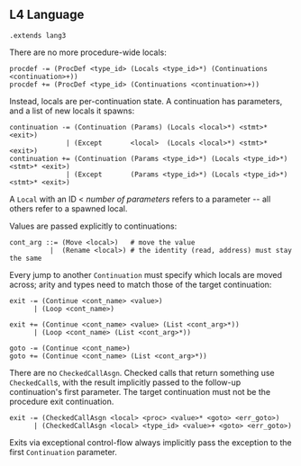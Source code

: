 ## L4 Language

```grammar
.extends lang3
```

There are no more procedure-wide locals:

```grammar
procdef -= (ProcDef <type_id> (Locals <type_id>*) (Continuations <continuation>+))
procdef += (ProcDef <type_id> (Continuations <continuation>+))
```

Instead, locals are per-continuation state. A continuation has parameters, and
a list of new locals it spawns:

```grammar
continuation -= (Continuation (Params) (Locals <local>*) <stmt>* <exit>)
              | (Except       <local>  (Locals <local>*) <stmt>* <exit>)
continuation += (Continuation (Params <type_id>*) (Locals <type_id>*) <stmt>* <exit>)
              | (Except       (Params <type_id>*) (Locals <type_id>*) <stmt>* <exit>)
```

A `Local` with an ID < *number of parameters* refers to a parameter --
all others refer to a spawned local.

Values are passed explicitly to continuations:

```grammar
cont_arg ::= (Move <local>)   # move the value
          |  (Rename <local>) # the identity (read, address) must stay the same
```

Every jump to another `Continuation` must specify which locals are moved
across; arity and types need to match those of the target continuation:

```grammar
exit -= (Continue <cont_name> <value>)
      | (Loop <cont_name>)

exit += (Continue <cont_name> <value> (List <cont_arg>*))
      | (Loop <cont_name> (List <cont_arg>*))

goto -= (Continue <cont_name>)
goto += (Continue <cont_name> (List <cont_arg>*))
```

There are no `CheckedCallAsgn`. Checked calls that return something use
`CheckedCall`s, with the result implicitly passed to the follow-up
continuation's first parameter. The target continuation must not be the
procedure exit continuation.

```grammar
exit -= (CheckedCallAsgn <local> <proc> <value>* <goto> <err_goto>)
      | (CheckedCallAsgn <local> <type_id> <value>+ <goto> <err_goto>)
```

Exits via exceptional control-flow always implicitly pass the exception to the
first `Continuation` parameter.

